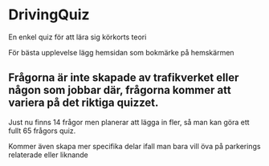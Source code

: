 # DrivingQuiz
En enkel quiz för att lära sig körkorts teori

För bästa upplevelse lägg hemsidan som bokmärke på hemskärmen


## Frågorna är inte skapade av trafikverket eller någon som jobbar där, frågorna kommer att variera på det riktiga quizzet.


Just nu finns 14 frågor men planerar att lägga in fler, så man kan göra ett fullt 65 frågors quiz.

Kommer även skapa mer specifika delar ifall man bara vill öva på parkerings relaterade eller liknande
